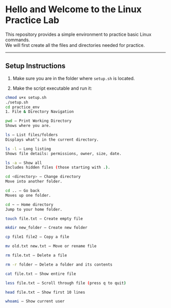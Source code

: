 # Hello and Welcome to the Linux Practice Lab

This repository provides a simple environment to practice basic Linux commands.  
We will first create all the files and directories needed for practice.

---

## Setup Instructions

1. Make sure you are in the folder where `setup.sh` is located.  

2. Make the script executable and run it:
```bash
chmod u+x setup.sh
./setup.sh
cd practice_env
1. File & Directory Navigation

pwd — Print Working Directory
Shows where you are.

ls — List files/folders
Displays what’s in the current directory.

ls -l — Long listing
Shows file details: permissions, owner, size, date.

ls -a — Show all
Includes hidden files (those starting with .).

cd <directory> — Change directory
Move into another folder.

cd .. — Go back
Moves up one folder.

cd ~ — Home directory
Jump to your home folder.

touch file.txt — Create empty file

mkdir new_folder — Create new folder

cp file1 file2 — Copy a file

mv old.txt new.txt — Move or rename file

rm file.txt — Delete a file

rm -r folder — Delete a folder and its contents

cat file.txt — Show entire file

less file.txt — Scroll through file (press q to quit)

head file.txt — Show first 10 lines

whoami — Show current user